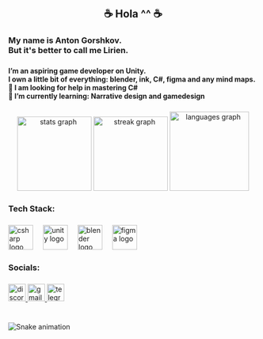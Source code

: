 <h2 align="center">☕ Hola ^^ ☕</h2>

###

<h3 align="left">My name is Anton Gorshkov.<br>But it's better to call me Lirien.</h3>

###

<h4 align="left">I’m an aspiring game developer on Unity.<br>I own a little bit of everything: blender, ink, C#, figma and any mind maps.<br>🤝 I am looking for help in mastering C#<br>🌱 I’m currently learning: Narrative design and gamedesign</h4>

###

<div align="center">
  <img src="https://github-readme-stats.vercel.app/api?username=Lirien-Kampmai&hide_title=false&hide_rank=false&show_icons=true&include_all_commits=true&count_private=true&disable_animations=false&theme=midnight-purple&locale=en&hide_border=false" height="150" alt="stats graph"  />
  <img src="https://streak-stats.demolab.com?user=Lirien-Kampmai&locale=en&mode=daily&theme=midnight-purple&hide_border=false&border_radius=5" height="150" alt="streak graph"  />
  <img src="https://github-readme-stats.vercel.app/api/top-langs?username=Lirien-Kampmai&locale=en&hide_title=false&layout=compact&card_width=320&langs_count=5&theme=midnight-purple&hide_border=false" height="160" alt="languages graph"  />
</div>

###

<h3 align="left">Tech Stack:</h3>

###

<div align="left">
  <img src="https://cdn.jsdelivr.net/gh/devicons/devicon/icons/csharp/csharp-original.svg" height="50" alt="csharp logo"  />
  <img width="12" />
  <img src="https://cdn.jsdelivr.net/gh/devicons/devicon/icons/unity/unity-original.svg" height="50" alt="unity logo"  />
  <img width="12" />
  <img src="https://cdn.jsdelivr.net/gh/devicons/devicon/icons/blender/blender-original.svg" height="50" alt="blender logo"  />
  <img width="12" />
  <img src="https://cdn.jsdelivr.net/gh/devicons/devicon/icons/figma/figma-original.svg" height="50" alt="figma logo"  />
</div>

###

<h3 align="left">Socials:</h3>

###

<div align="left">
  <a href="lirienkampmai" target="_blank">
    <img src="https://img.shields.io/static/v1?message=Discord&logo=discord&label=&color=7289DA&logoColor=gold&labelColor=black&style=for-the-badge" height="35" alt="discord logo"  />
  </a>
  <a href="anton.liri.gorshkov@icloud.com" target="_blank">
    <img src="https://img.shields.io/static/v1?message=Mail&logo=gmail&label=&color=D14836&logoColor=gold&labelColor=black&style=for-the-badge" height="35" alt="gmail logo"  />
  </a>
  <a href="@Lirien_Kampmai" target="_blank">
    <img src="https://img.shields.io/static/v1?message=%20Lirien&logo=telegram&label=&color=2CA5E0&logoColor=gold&labelColor=black&style=for-the-badge" height="35" alt="telegram logo"  />
  </a>
</div>

###

<br clear="both">

<img src="https://raw.githubusercontent.com/Lirien-Kampmai/Lirien-Kampmai/output/snake.svg" alt="Snake animation" />

###
